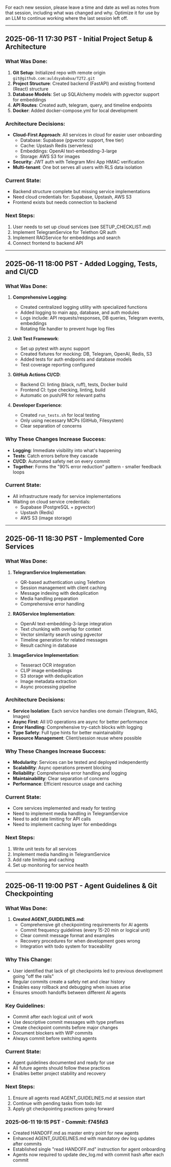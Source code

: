 For each new session, please leave a time and date as well as notes from that session, including what was changed and why. Optimize it for use by an LLM to continue working where the last session left off.

---

## 2025-06-11 17:30 PST - Initial Project Setup & Architecture

### What Was Done:
1. **Git Setup**: Initialized repo with remote origin `git@github.com:auldsyababua/T2T2.git`
2. **Project Structure**: Created backend (FastAPI) and existing frontend (React) structure
3. **Database Models**: Set up SQLAlchemy models with pgvector support for embeddings
4. **API Routes**: Created auth, telegram, query, and timeline endpoints
5. **Docker**: Added docker-compose.yml for local development

### Architecture Decisions:
- **Cloud-First Approach**: All services in cloud for easier user onboarding
  - Database: Supabase (pgvector support, free tier)
  - Cache: Upstash Redis (serverless)
  - Embeddings: OpenAI text-embedding-3-large
  - Storage: AWS S3 for images
- **Security**: JWT auth with Telegram Mini App HMAC verification
- **Multi-tenant**: One bot serves all users with RLS data isolation

### Current State:
- Backend structure complete but missing service implementations
- Need cloud credentials for: Supabase, Upstash, AWS S3
- Frontend exists but needs connection to backend

### Next Steps:
1. User needs to set up cloud services (see SETUP_CHECKLIST.md)
2. Implement TelegramService for Telethon QR auth
3. Implement RAGService for embeddings and search
4. Connect frontend to backend API

---

## 2025-06-11 18:00 PST - Added Logging, Tests, and CI/CD

### What Was Done:
1. **Comprehensive Logging**: 
   - Created centralized logging utility with specialized functions
   - Added logging to main app, database, and auth modules
   - Logs include: API requests/responses, DB queries, Telegram events, embeddings
   - Rotating file handler to prevent huge log files

2. **Unit Test Framework**:
   - Set up pytest with async support
   - Created fixtures for mocking: DB, Telegram, OpenAI, Redis, S3
   - Added tests for auth endpoints and database models
   - Test coverage reporting configured

3. **GitHub Actions CI/CD**:
   - Backend CI: linting (black, ruff), tests, Docker build
   - Frontend CI: type checking, linting, build
   - Automatic on push/PR for relevant paths

4. **Developer Experience**:
   - Created `run_tests.sh` for local testing
   - Only using necessary MCPs (GitHub, Filesystem)
   - Clear separation of concerns

### Why These Changes Increase Success:
- **Logging**: Immediate visibility into what's happening
- **Tests**: Catch errors before they cascade
- **CI/CD**: Automated safety net on every commit
- **Together**: Forms the "90% error reduction" pattern - smaller feedback loops

### Current State:
- All infrastructure ready for service implementations
- Waiting on cloud service credentials:
  - Supabase (PostgreSQL + pgvector)
  - Upstash (Redis)
  - AWS S3 (image storage) 

---

## 2025-06-11 18:30 PST - Implemented Core Services

### What Was Done:
1. **TelegramService Implementation**:
   - QR-based authentication using Telethon
   - Session management with client caching
   - Message indexing with deduplication
   - Media handling preparation
   - Comprehensive error handling

2. **RAGService Implementation**:
   - OpenAI text-embedding-3-large integration
   - Text chunking with overlap for context
   - Vector similarity search using pgvector
   - Timeline generation for related messages
   - Result caching in database

3. **ImageService Implementation**:
   - Tesseract OCR integration
   - CLIP image embeddings
   - S3 storage with deduplication
   - Image metadata extraction
   - Async processing pipeline

### Architecture Decisions:
- **Service Isolation**: Each service handles one domain (Telegram, RAG, Images)
- **Async First**: All I/O operations are async for better performance
- **Error Handling**: Comprehensive try-catch blocks with logging
- **Type Safety**: Full type hints for better maintainability
- **Resource Management**: Client/session reuse where possible

### Why These Changes Increase Success:
- **Modularity**: Services can be tested and deployed independently
- **Scalability**: Async operations prevent blocking
- **Reliability**: Comprehensive error handling and logging
- **Maintainability**: Clear separation of concerns
- **Performance**: Efficient resource usage and caching

### Current State:
- Core services implemented and ready for testing
- Need to implement media handling in TelegramService
- Need to add rate limiting for API calls
- Need to implement caching layer for embeddings

### Next Steps:
1. Write unit tests for all services
2. Implement media handling in TelegramService
3. Add rate limiting and caching
4. Set up monitoring for service health

---

## 2025-06-11 19:00 PST - Agent Guidelines & Git Checkpointing

### What Was Done:
1. **Created AGENT_GUIDELINES.md**:
   - Comprehensive git checkpointing requirements for AI agents
   - Commit frequency guidelines (every 15-20 min or logical unit)
   - Clear commit message format and examples
   - Recovery procedures for when development goes wrong
   - Integration with todo system for traceability

### Why This Change:
- User identified that lack of git checkpoints led to previous development going "off the rails"
- Regular commits create a safety net and clear history
- Enables easy rollback and debugging when issues arise
- Ensures smooth handoffs between different AI agents

### Key Guidelines:
- Commit after each logical unit of work
- Use descriptive commit messages with type prefixes
- Create checkpoint commits before major changes
- Document blockers with WIP commits
- Always commit before switching agents

### Current State:
- Agent guidelines documented and ready for use
- All future agents should follow these practices
- Enables better project stability and recovery

### Next Steps:
1. Ensure all agents read AGENT_GUIDELINES.md at session start
2. Continue with pending tasks from todo list
3. Apply git checkpointing practices going forward

### 2025-06-11 19:15 PST - Commit: f745fd3
- Created HANDOFF.md as master entry point for new agents
- Enhanced AGENT_GUIDELINES.md with mandatory dev log updates after commits
- Established single "read HANDOFF.md" instruction for agent onboarding
- Agents now required to update dev_log.md with commit hash after each commit 